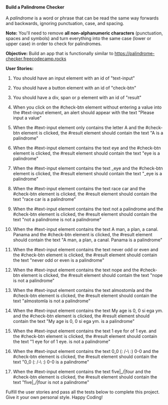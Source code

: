 #### Build a Palindrome Checker

A *palindrome* is a word or phrase that can be read the same way forwards and backwards, ignoring punctuation, case, and spacing.

**Note:** You'll need to remove **all non-alphanumeric characters** (punctuation, spaces and symbols) and turn everything into the same case (lower or upper case) in order to check for palindromes.

**Objective:** Build an app that is functionally similar to https://palindrome-checker.freecodecamp.rocks

**User Stories:**

1. You should have an input element with an id of "text-input"

2. You should have a button element with an id of "check-btn"

3. You should have a div, span or p element with an id of "result"

4. When you click on the #check-btn element without entering a value into the #text-input element, an alert should appear with the text "Please input a value"

5. When the #text-input element only contains the letter A and the #check-btn element is clicked, the #result element should contain the text "A is a palindrome"

6. When the #text-input element contains the text eye and the #check-btn element is clicked, the #result element should contain the text "eye is a palindrome"

7. When the #text-input element contains the text _eye and the #check-btn element is clicked, the #result element should contain the text "_eye is a palindrome"

8. When the #text-input element contains the text race car and the #check-btn element is clicked, the #result element should contain the text "race car is a palindrome"

9. When the #text-input element contains the text not a palindrome and the #check-btn element is clicked, the #result element should contain the text "not a palindrome is not a palindrome"

10. When the #text-input element contains the text A man, a plan, a canal. Panama and the #check-btn element is clicked, the #result element should contain the text "A man, a plan, a canal. Panama is a palindrome"

11. When the #text-input element contains the text never odd or even and the #check-btn element is clicked, the #result element should contain the text "never odd or even is a palindrome"

12. When the #text-input element contains the text nope and the #check-btn element is clicked, the #result element should contain the text "nope is not a palindrome"

13. When the #text-input element contains the text almostomla and the #check-btn element is clicked, the #result element should contain the text "almostomla is not a palindrome"

14. When the #text-input element contains the text My age is 0, 0 si ega ym. and the #check-btn element is clicked, the #result element should contain the text "My age is 0, 0 si ega ym. is a palindrome"

15. When the #text-input element contains the text 1 eye for of 1 eye. and the #check-btn element is clicked, the #result element should contain the text "1 eye for of 1 eye. is not a palindrome"

16. When the #text-input element contains the text 0_0 (: /-\ :) 0-0 and the #check-btn element is clicked, the #result element should contain the text "0_0 (: /-\ :) 0-0 is a palindrome"

17. When the #text-input element contains the text five|\_/|four and the #check-btn element is clicked, the #result element should contain the text "five|\_/|four is not a palindrome"

Fulfill the user stories and pass all the tests below to complete this project. Give it your own personal style. Happy Coding!
